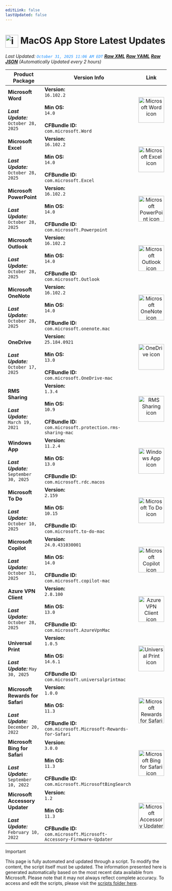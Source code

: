 ```yaml
---
editLink: false
lastUpdated: false
---
```

# <img src="/images/App_Store_logo.webp" alt="image" width="40" style="vertical-align: middle; display: inline-block;" /> MacOS App Store Latest Updates

<span class="extra-small">_Last Updated: <code style="color : dodgerblue">October 31, 2025 11:06 AM EDT</code> [**_Raw XML_**](https://github.com/cocopuff2u/MOFA/blob/main/latest_raw_files/macos_appstore_latest.xml) [**_Raw YAML_**](https://github.com/cocopuff2u/MOFA/blob/main/latest_raw_files/macos_appstore_latest.yaml) [**_Raw JSON_**](https://github.com/cocopuff2u/MOFA/blob/main/latest_raw_files/macos_appstore_latest.json)
 (Automatically Updated every 2 hours)_</span>

| **Product Package** | **Version Info** | **Link** |
|---------------------|------------------|:--------:|
| **Microsoft Word**<br><br>_**Last Update:**_ `October 28, 2025` | **Version:**<br>`16.102.2`<br><br>**Min OS:**<br>`14.0`<br><br>**CFBundle ID:**<br>`com.microsoft.Word` | <a href='https://apps.apple.com/us/app/microsoft-word/id462054704?mt=12&uo=4' target='_blank' rel='noopener'><img src='https://is1-ssl.mzstatic.com/image/thumb/Purple221/v4/cc/c3/08/ccc30800-ee3f-94a3-8501-3f3cf3945b3c/Word_macOS-0-0-85-220-0-0-0-6-0-2x.png/512x512bb.png' alt='Microsoft Word icon' width='80'></a> |
| **Microsoft Excel**<br><br>_**Last Update:**_ `October 28, 2025` | **Version:**<br>`16.102.2`<br><br>**Min OS:**<br>`14.0`<br><br>**CFBundle ID:**<br>`com.microsoft.Excel` | <a href='https://apps.apple.com/us/app/microsoft-excel/id462058435?mt=12&uo=4' target='_blank' rel='noopener'><img src='https://is1-ssl.mzstatic.com/image/thumb/Purple211/v4/31/5a/2a/315a2a9b-dfe9-0697-5a4b-f325cec45d2d/Excel_macOS-0-0-85-220-0-0-0-6-0-2x.png/512x512bb.png' alt='Microsoft Excel icon' width='80'></a> |
| **Microsoft PowerPoint**<br><br>_**Last Update:**_ `October 28, 2025` | **Version:**<br>`16.102.2`<br><br>**Min OS:**<br>`14.0`<br><br>**CFBundle ID:**<br>`com.microsoft.Powerpoint` | <a href='https://apps.apple.com/us/app/microsoft-powerpoint/id462062816?mt=12&uo=4' target='_blank' rel='noopener'><img src='https://is1-ssl.mzstatic.com/image/thumb/Purple221/v4/aa/4e/cf/aa4ecf6b-06b4-be31-3949-8cd99ccfda6b/Powerpoint_macOS-0-0-85-220-0-0-0-6-0-2x.png/512x512bb.png' alt='Microsoft PowerPoint icon' width='80'></a> |
| **Microsoft Outlook**<br><br>_**Last Update:**_ `October 28, 2025` | **Version:**<br>`16.102.2`<br><br>**Min OS:**<br>`14.0`<br><br>**CFBundle ID:**<br>`com.microsoft.Outlook` | <a href='https://apps.apple.com/us/app/microsoft-outlook/id985367838?mt=12&uo=4' target='_blank' rel='noopener'><img src='https://is1-ssl.mzstatic.com/image/thumb/Purple211/v4/83/b0/88/83b088e0-1486-96fb-2ccc-e80da9331149/Outlook_macOS-0-0-85-220-0-0-0-6-0-2x.png/512x512bb.png' alt='Microsoft Outlook icon' width='80'></a> |
| **Microsoft OneNote**<br><br>_**Last Update:**_ `October 28, 2025` | **Version:**<br>`16.102.2`<br><br>**Min OS:**<br>`14.0`<br><br>**CFBundle ID:**<br>`com.microsoft.onenote.mac` | <a href='https://apps.apple.com/us/app/microsoft-onenote/id784801555?mt=12&uo=4' target='_blank' rel='noopener'><img src='https://is1-ssl.mzstatic.com/image/thumb/Purple211/v4/49/01/49/49014954-43f8-c111-5c21-16858a8b5c85/OneNote_macOS-0-0-85-220-0-0-0-6-0-2x.png/512x512bb.png' alt='Microsoft OneNote icon' width='80'></a> |
| **OneDrive**<br><br>_**Last Update:**_ `October 17, 2025` | **Version:**<br>`25.184.0921`<br><br>**Min OS:**<br>`13.0`<br><br>**CFBundle ID:**<br>`com.microsoft.OneDrive-mac` | <a href='https://apps.apple.com/us/app/onedrive/id823766827?mt=12&uo=4' target='_blank' rel='noopener'><img src='https://is1-ssl.mzstatic.com/image/thumb/Purple211/v4/61/33/41/61334149-92d8-b535-aa78-bf81b9f33596/OneDrive.png/512x512bb.png' alt='OneDrive icon' width='80'></a> |
| **RMS Sharing**<br><br>_**Last Update:**_ `March 19, 2021` | **Version:**<br>`1.3.4`<br><br>**Min OS:**<br>`10.9`<br><br>**CFBundle ID:**<br>`com.microsoft.protection.rms-sharing-mac` | <a href='https://apps.apple.com/us/app/rms-sharing/id908570259?mt=12&uo=4' target='_blank' rel='noopener'><img src='https://is1-ssl.mzstatic.com/image/thumb/Purple124/v4/09/a4/f4/09a4f4b3-7aed-51c0-8e6b-5cb95ec6dada/rmssharing.png/512x512bb.png' alt='RMS Sharing icon' width='80'></a> |
| **Windows App**<br><br>_**Last Update:**_ `September 30, 2025` | **Version:**<br>`11.2.4`<br><br>**Min OS:**<br>`13.0`<br><br>**CFBundle ID:**<br>`com.microsoft.rdc.macos` | <a href='https://apps.apple.com/us/app/windows-app/id1295203466?mt=12&uo=4' target='_blank' rel='noopener'><img src='https://is1-ssl.mzstatic.com/image/thumb/Purple211/v4/ea/c2/04/eac2049c-e5b5-cf01-b6dc-83415b44ab06/AppIcon-0-0-85-220-0-0-5-0-2x.png/512x512bb.png' alt='Windows App icon' width='80'></a> |
| **Microsoft To Do**<br><br>_**Last Update:**_ `October 10, 2025` | **Version:**<br>`2.159`<br><br>**Min OS:**<br>`10.15`<br><br>**CFBundle ID:**<br>`com.microsoft.to-do-mac` | <a href='https://apps.apple.com/us/app/microsoft-to-do/id1274495053?mt=12&uo=4' target='_blank' rel='noopener'><img src='https://is1-ssl.mzstatic.com/image/thumb/Purple211/v4/dc/6f/73/dc6f735a-d9fb-e2eb-bb0e-733a1dec0cad/AppIcon-Release-0-85-220-0-4-2x-sRGB.png/512x512bb.png' alt='Microsoft To Do icon' width='80'></a> |
| **Microsoft Copilot**<br><br>_**Last Update:**_ `October 31, 2025` | **Version:**<br>`24.0.431030001`<br><br>**Min OS:**<br>`14.0`<br><br>**CFBundle ID:**<br>`com.microsoft.copilot-mac` | <a href='https://apps.apple.com/us/app/microsoft-copilot/id6738511300?mt=12&uo=4' target='_blank' rel='noopener'><img src='https://is1-ssl.mzstatic.com/image/thumb/Purple221/v4/8e/f2/a2/8ef2a2b6-5554-47cc-9d27-693cea84c2d5/AppIcon-0-85-220-0-5-0-0-2x-0-0.png/512x512bb.png' alt='Microsoft Copilot icon' width='80'></a> |
| **Azure VPN Client**<br><br>_**Last Update:**_ `October 28, 2025` | **Version:**<br>`2.8.100`<br><br>**Min OS:**<br>`13.0`<br><br>**CFBundle ID:**<br>`com.microsoft.AzureVpnMac` | <a href='https://apps.apple.com/us/app/azure-vpn-client/id1553936137?mt=12&uo=4' target='_blank' rel='noopener'><img src='https://is1-ssl.mzstatic.com/image/thumb/Purple221/v4/fd/e1/79/fde1796c-45de-a318-3f02-419cdd1d2003/AppIcon-0-0-85-220-0-0-5-0-2x.png/512x512bb.png' alt='Azure VPN Client icon' width='80'></a> |
| **Universal Print**<br><br>_**Last Update:**_ `May 30, 2025` | **Version:**<br>`1.0.5`<br><br>**Min OS:**<br>`14.6.1`<br><br>**CFBundle ID:**<br>`com.microsoft.universalprintmac` | <a href='https://apps.apple.com/us/app/universal-print/id6450432292?mt=12&uo=4' target='_blank' rel='noopener'><img src='https://is1-ssl.mzstatic.com/image/thumb/Purple221/v4/35/42/98/35429802-8ef5-c306-5279-ea3873609e14/AppIconProd-85-220-0-4-0-0-2x-0-0.png/512x512bb.png' alt='Universal Print icon' width='80'></a> |
| **Microsoft Rewards for Safari**<br><br>_**Last Update:**_ `December 20, 2022` | **Version:**<br>`1.0.0`<br><br>**Min OS:**<br>`11.3`<br><br>**CFBundle ID:**<br>`com.microsoft.Microsoft-Rewards-for-Safari` | <a href='https://apps.apple.com/us/app/microsoft-rewards-for-safari/id6443944644?mt=12&uo=4' target='_blank' rel='noopener'><img src='https://is1-ssl.mzstatic.com/image/thumb/Purple122/v4/4b/59/04/4b5904a2-060d-f5e1-707f-c96da43bd11f/AppIcon-85-220-4-2x.png/512x512bb.png' alt='Microsoft Rewards for Safari icon' width='80'></a> |
| **Microsoft Bing for Safari**<br><br>_**Last Update:**_ `September 10, 2022` | **Version:**<br>`3.0.0`<br><br>**Min OS:**<br>`11.3`<br><br>**CFBundle ID:**<br>`com.microsoft.MicrosoftBingSearch` | <a href='https://apps.apple.com/us/app/microsoft-bing-for-safari/id1560727432?mt=12&uo=4' target='_blank' rel='noopener'><img src='https://is1-ssl.mzstatic.com/image/thumb/Purple112/v4/fe/9b/5a/fe9b5a2a-6cc9-41bd-604f-a6f3913dd240/AppIcon-0-0-85-220-4-2x.png/512x512bb.png' alt='Microsoft Bing for Safari icon' width='80'></a> |
| **Microsoft Accessory Updater**<br><br>_**Last Update:**_ `February 10, 2022` | **Version:**<br>`1.2`<br><br>**Min OS:**<br>`11.3`<br><br>**CFBundle ID:**<br>`com.microsoft.Microsoft-Accessory-Firmware-Updater` | <a href='https://apps.apple.com/us/app/microsoft-accessory-updater/id1599783787?mt=12&uo=4' target='_blank' rel='noopener'><img src='https://is1-ssl.mzstatic.com/image/thumb/Purple116/v4/9e/10/ce/9e10cee9-e04d-26b7-65b9-7dc32679c10a/AppIcon-85-220-0-4-2x.png/512x512bb.png' alt='Microsoft Accessory Updater icon' width='80'></a> |

> [!IMPORTANT]
> This page is fully automated and updated through a script. To modify the content, the script itself must be updated. The information presented here is generated automatically based on the most recent data available from Microsoft. Please note that it may not always reflect complete accuracy. To access and edit the scripts, please visit the [scripts folder here](https://github.com/cocopuff2u/MOFA_WEBSITE/tree/main/update_readme_scripts).
